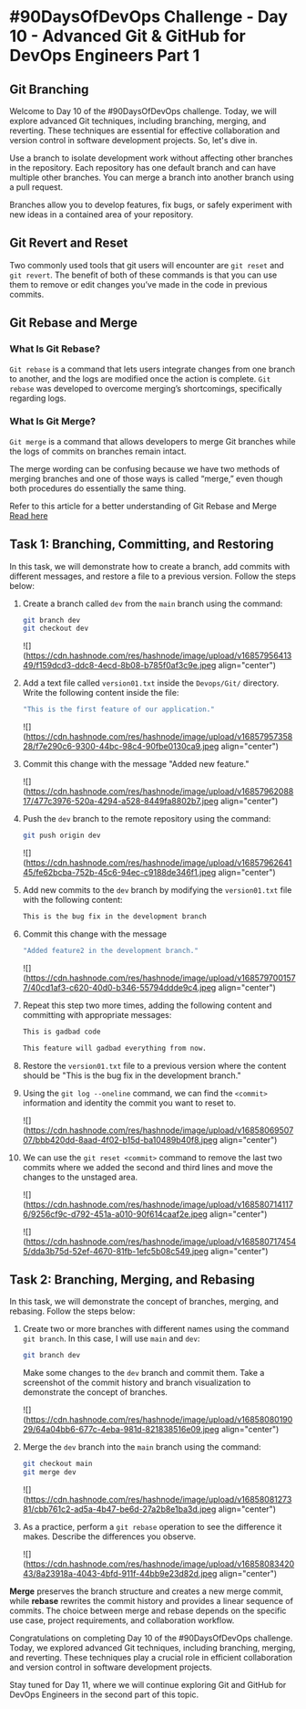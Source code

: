 # #90DaysOfDevOps Challenge - Day 10 - Advanced Git & GitHub for DevOps Engineers Part 1
## Git Branching

Welcome to Day 10 of the #90DaysOfDevOps challenge. Today, we will explore advanced Git techniques, including branching, merging, and reverting. These techniques are essential for effective collaboration and version control in software development projects. So, let's dive in.

Use a branch to isolate development work without affecting other branches in the repository. Each repository has one default branch and can have multiple other branches. You can merge a branch into another branch using a pull request.

Branches allow you to develop features, fix bugs, or safely experiment with new ideas in a contained area of your repository.

## Git Revert and Reset

Two commonly used tools that git users will encounter are `git reset` and `git revert`. The benefit of both of these commands is that you can use them to remove or edit changes you’ve made in the code in previous commits.

## Git Rebase and Merge

### What Is Git Rebase?

`Git rebase` is a command that lets users integrate changes from one branch to another, and the logs are modified once the action is complete. `Git rebase` was developed to overcome merging’s shortcomings, specifically regarding logs.

### What Is Git Merge?

`Git merge` is a command that allows developers to merge Git branches while the logs of commits on branches remain intact.

The merge wording can be confusing because we have two methods of merging branches and one of those ways is called “merge,” even though both procedures do essentially the same thing.

Refer to this article for a better understanding of Git Rebase and Merge [Read here](https://www.simplilearn.com/git-rebase-vs-merge-article)

## Task 1: Branching, Committing, and Restoring

In this task, we will demonstrate how to create a branch, add commits with different messages, and restore a file to a previous version. Follow the steps below:

1. Create a branch called `dev` from the `main` branch using the command:
    
    ```bash
    git branch dev
    git checkout dev
    ```
    
    ![](https://cdn.hashnode.com/res/hashnode/image/upload/v1685795641349/f159dcd3-ddc8-4ecd-8b08-b785f0af3c9e.jpeg align="center")
    
2. Add a text file called `version01.txt` inside the `Devops/Git/` directory. Write the following content inside the file:
    
    ```bash
    "This is the first feature of our application." 
    ```
    
    ![](https://cdn.hashnode.com/res/hashnode/image/upload/v1685795735828/f7e290c6-9300-44bc-98c4-90fbe0130ca9.jpeg align="center")
    
3. Commit this change with the message "Added new feature."
    
    ![](https://cdn.hashnode.com/res/hashnode/image/upload/v1685796208817/477c3976-520a-4294-a528-8449fa8802b7.jpeg align="center")
    
4. Push the `dev` branch to the remote repository using the command:
    
    ```bash
    git push origin dev
    ```
    
    ![](https://cdn.hashnode.com/res/hashnode/image/upload/v1685796264145/fe62bcba-752b-45c6-94ec-c9188de346f1.jpeg align="center")
    
5. Add new commits to the `dev` branch by modifying the `version01.txt` file with the following content:
    
    ```bash
    This is the bug fix in the development branch
    ```
    
6. Commit this change with the message
    
    ```bash
    "Added feature2 in the development branch." 
    ```
    
    ![](https://cdn.hashnode.com/res/hashnode/image/upload/v1685797001577/40cd1af3-c620-40d0-b346-55794ddde9c4.jpeg align="center")
    
7. Repeat this step two more times, adding the following content and committing with appropriate messages:
    
    ```bash
    This is gadbad code
    ```
    
    ```bash
    This feature will gadbad everything from now.
    ```
    
8. Restore the `version01.txt` file to a previous version where the content should be "This is the bug fix in the development branch."
    
9. Using the `git log --oneline` command, we can find the `<commit>` information and identity the commit you want to reset to.
    
    ![](https://cdn.hashnode.com/res/hashnode/image/upload/v1685806950707/bbb420dd-8aad-4f02-b15d-ba10489b40f8.jpeg align="center")
    
10. We can use the `git reset <commit>` command to remove the last two commits where we added the second and third lines and move the changes to the unstaged area.
    
    ![](https://cdn.hashnode.com/res/hashnode/image/upload/v1685807141176/9256cf9c-d792-451a-a010-90f614caaf2e.jpeg align="center")
    

    ![](https://cdn.hashnode.com/res/hashnode/image/upload/v1685807174545/dda3b75d-52ef-4670-81fb-1efc5b08c549.jpeg align="center")

## Task 2: Branching, Merging, and Rebasing

In this task, we will demonstrate the concept of branches, merging, and rebasing. Follow the steps below:

1. Create two or more branches with different names using the command `git branch`. In this case, I will use `main` and `dev`:
    
    ```bash
    git branch dev
    ```
    
    Make some changes to the `dev` branch and commit them. Take a screenshot of the commit history and branch visualization to demonstrate the concept of branches.
    
    ![](https://cdn.hashnode.com/res/hashnode/image/upload/v1685808019029/64a04bb6-677c-4eba-981d-821838516e09.jpeg align="center")
    
2. Merge the `dev` branch into the `main` branch using the command:
    
    ```bash
    git checkout main
    git merge dev
    ```
    
    ![](https://cdn.hashnode.com/res/hashnode/image/upload/v1685808127381/cbb761c2-ad5a-4b47-be6d-27a2b8e1ba3d.jpeg align="center")
    
3. As a practice, perform a `git rebase` operation to see the difference it makes. Describe the differences you observe.
    
    ![](https://cdn.hashnode.com/res/hashnode/image/upload/v1685808342043/8a23918a-4043-4bfd-911f-44bb9e23d82d.jpeg align="center")
    

**Merge** preserves the branch structure and creates a new merge commit, while **rebase** rewrites the commit history and provides a linear sequence of commits. The choice between merge and rebase depends on the specific use case, project requirements, and collaboration workflow.

Congratulations on completing Day 10 of the #90DaysOfDevOps challenge. Today, we explored advanced Git techniques, including branching, merging, and reverting. These techniques play a crucial role in efficient collaboration and version control in software development projects.

Stay tuned for Day 11, where we will continue exploring Git and GitHub for DevOps Engineers in the second part of this topic.